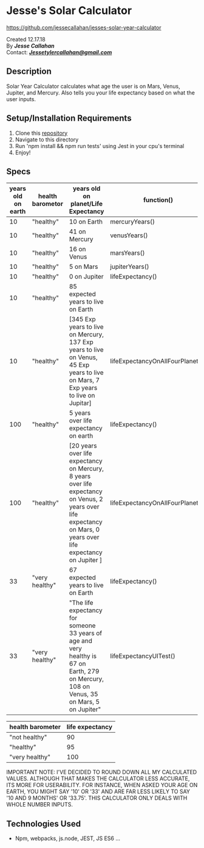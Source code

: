 # Jesse's Solar Calculator
https://github.com/jessecallahan/jesses-solar-year-calculator

Created 12.17.18</br>
By _**Jesse Callahan**_</br>
Contact: _**Jessetylercallahan@gmail.com**_</br>

## Description
Solar Year Calculator calculates what age the user is on Mars, Venus, Jupiter, and Mercury. Also tells you your life expectancy based on what the user inputs.

## Setup/Installation Requirements

1. Clone this [repository](https://github.com/jessecallahan/jesses-solar-year-calculator)
2. Navigate to this directory
3. Run 'npm install && npm run tests' using Jest in your cpu's terminal
4. Enjoy!

## Specs

|  years old on earth|  health barometor | years old on planet/Life Expectancy  | function() |
|---|---|---|---|
| 10  |  "healthy" | 10 on Earth  | mercuryYears() |
| 10  |  "healthy" | 41 on Mercury | venusYears() |
| 10  |  "healthy"  | 16 on Venus | marsYears() |
| 10  |  "healthy" | 5 on Mars  | jupiterYears() |
| 10  |  "healthy" | 0 on Jupiter  | lifeExpectancy() |
| 10  |  "healthy" | 85 expected years to live on Earth  |
| 10  |  "healthy" | [345 Exp years to live on Mercury, 137 Exp years to live on Venus, 45 Exp years to live on Mars, 7 Exp years to live on Jupitar]| lifeExpectancyOnAllFourPlanets() | 
| 100 |  "healthy" | 5 years over life expectancy on earth | lifeExpectancy() |
| 100  |  "healthy"| [20 years over life expectancy on Mercury, 8 years over life expectancy on Venus, 2 years over life expectancy on Mars, 0 years over life expectancy on Jupiter ]  | lifeExpectancyOnAllFourPlanets() | 
| 33  |  "very healthy" | 67 expected years to live on Earth  | lifeExpectancy() |
| 33  |  "very healthy" | "The life expectancy for someone 33 years of age and very healthy is 67 on Earth, 279 on Mercury, 108 on Venus, 35 on Mars, 5 on Jupiter"  | lifeExpectancyUITest() |

health barometer | life expectancy
|---|---|
| "not healthy"  |  90 |
| "healthy"  |  95 |
| "very healthy"  |  100 |

IMPORTANT NOTE: I'VE DECIDED TO ROUND DOWN ALL MY CALCULATED VALUES. ALTHOUGH THAT MAKES THE CALCULATOR LESS ACCURATE, ITS MORE FOR USERABILITY. FOR INSTANCE, WHEN ASKED YOUR AGE ON EARTH, YOU MIGHT SAY '10' OR '33' AND ARE FAR LESS LIKELY TO SAY '10 AND 9 MONTHS' OR '33.75'. THIS CALCULATOR ONLY DEALS WITH WHOLE NUMBER INPUTS. 

## Technologies Used
* Npm, webpacks, js.node, JEST, JS ES6 ...


